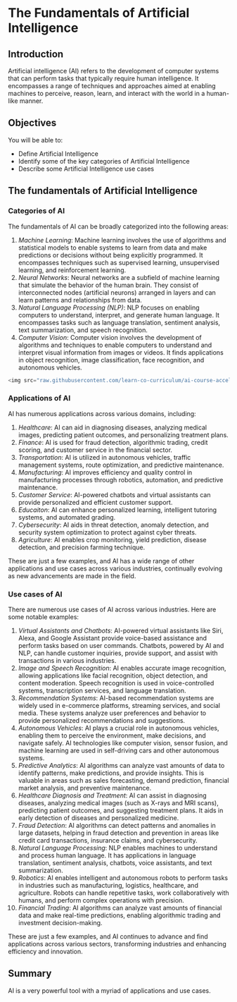 # The Fundamentals of Artificial Intelligence

## Introduction

Artificial intelligence (AI) refers to the development of computer systems that can perform tasks that typically require human intelligence. It encompasses a range of techniques and approaches aimed at enabling machines to perceive, reason, learn, and interact with the world in a human-like manner.

## Objectives

You will be able to:

* Define Artificial Intelligence
* Identify some of the key categories of Artificial Intelligence
* Describe some Artificial Intelligence use cases


## The fundamentals of Artificial Intelligence

### Categories of AI

The fundamentals of AI can be broadly categorized into the following areas:

1.   *Machine Learning*: Machine learning involves the use of algorithms and 
statistical models to enable systems to learn from data and make predictions or decisions without being explicitly programmed. It encompasses techniques such as supervised learning, unsupervised learning, and reinforcement learning.
2.  *Neural Networks*: Neural networks are a subfield of machine learning that simulate the behavior of the human brain. They consist of interconnected nodes (artificial neurons) arranged in layers and can learn patterns and relationships from data.
3.  *Natural Language Processing (NLP)*: NLP focuses on enabling computers to understand, interpret, and generate human language. It encompasses tasks such as language translation, sentiment analysis, text summarization, and speech recognition.
4.  *Computer Vision*: Computer vision involves the development of algorithms and techniques to enable computers to understand and interpret visual information from images or videos. It finds applications in object recognition, image classification, face recognition, and autonomous vehicles.



```python
<img src="raw.githubusercontent.com/learn-co-curriculum/ai-course-accelerator-fundamentals-ai/main/images/ai_pic.png" alt="Digital looking person with code ">
```

### Applications of AI

AI has numerous applications across various domains, including:

1.  *Healthcare*: AI can aid in diagnosing diseases, analyzing medical images, predicting patient outcomes, and personalizing treatment plans.
2.  *Finance*: AI is used for fraud detection, algorithmic trading, credit scoring, and customer service in the financial sector.
3.  *Transportation*: AI is utilized in autonomous vehicles, traffic management systems, route optimization, and predictive maintenance.
4.  *Manufacturing*: AI improves efficiency and quality control in manufacturing processes through robotics, automation, and predictive maintenance.
5.  *Customer Service*: AI-powered chatbots and virtual assistants can provide personalized and efficient customer support.
6.  *Educaiton*: AI can enhance personalized learning, intelligent tutoring systems, and automated grading.
7.  *Cybersecurity*: AI aids in threat detection, anomaly detection, and security system optimization to protect against cyber threats.
8.  *Agriculture*: AI enables crop monitoring, yield prediction, disease detection, and precision farming technique.

These are just a few examples, and AI has a wide range of other applications and use cases across various industries, continually evolving as new advancements are made in the field.

### Use cases of AI

There are numerous use cases of AI across various industries. Here are some notable examples:

1.  *Virtual Assistants and Chatbots*: AI-powered virtual assistants like Siri, Alexa, and Google Assistant provide voice-based assistance and perform tasks based on user commands. Chatbots, powered by AI and NLP, can handle customer inquiries, provide support, and assist with transactions in various industries.
2.  *Image and Speech Recognition*: AI enables accurate image recognition, allowing applications like facial recognition, object detection, and content moderation. Speech recognition is used in voice-controlled systems, transcription services, and language translation.
3.  *Recommendation Systems*: AI-based recommendation systems are widely used in e-commerce platforms, streaming services, and social media. These systems analyze user preferences and behavior to provide personalized recommendations and suggestions.
4.  *Autonomous Vehicles*: AI plays a crucial role in autonomous vehicles, enabling them to perceive the environment, make decisions, and navigate safely. AI technologies like computer vision, sensor fusion, and machine learning are used in self-driving cars and other autonomous systems.
5.  *Predictive Analytics*: AI algorithms can analyze vast amounts of data to identify patterns, make predictions, and provide insights. This is valuable in areas such as sales forecasting, demand prediction, financial market analysis, and preventive maintenance.
6.  *Healthcare Diagnosis and Treatment*: AI can assist in diagnosing diseases, analyzing medical images (such as X-rays and MRI scans), predicting patient outcomes, and suggesting treatment plans. It aids in early detection of diseases and personalized medicine.
7.  *Fraud Detection*: AI algorithms can detect patterns and anomalies in large datasets, helping in fraud detection and prevention in areas like credit card transactions, insurance claims, and cybersecurity.
8.  *Natural Language Processing*: NLP enables machines to understand and process human language. It has applications in language translation, sentiment analysis, chatbots, voice assistants, and text summarization.
9.  *Robotics*: AI enables intelligent and autonomous robots to perform tasks in industries such as manufacturing, logistics, healthcare, and agriculture. Robots can handle repetitive tasks, work collaboratively with humans, and perform complex operations with precision.
10.  *Financial Trading*: AI algorithms can analyze vast amounts of financial data and make real-time predictions, enabling algorithmic trading and investment decision-making.

These are just a few examples, and AI continues to advance and find applications across various sectors, transforming industries and enhancing efficiency and innovation.

## Summary

AI is a very powerful tool with a myriad of applications and use cases.
